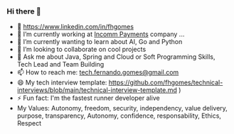 ### Hi there 👋

- 🔗 https://www.linkedin.com/in/fhgomes
- 🔭 I’m currently working at [Incomm Payments](https://www.incomm.com/) company ...
- 🌱 I’m currently wanting to learn about AI, Go and Python
- 👯 I’m looking to collaborate on cool projects
- 💬 Ask me about Java, Spring and Cloud or Soft Programming Skills, Tech Lead and Team Building
- 📫 How to reach me: tech.fernando.gomes@gmail.com
- 😄 My tech interview template: https://github.com/fhgomes/technical-interviews/blob/main/technical-interview-template.md
)
- ⚡ Fun fact: I'm the fastest runner developer alive
- My Values: Autonomy, freedom, security, independency, value delivery, purpose, transparency, Autonomy, confidence, responsability, Ethics, Respect

<!--
**fhgomes/fhgomes** is a ✨ _special_ ✨ repository because its `README.md` (this file) appears on your GitHub profile.

Here are some ideas to get you started:

- 🔭 I’m currently working on ...
- 🌱 I’m currently learning ...
- 👯 I’m looking to collaborate on ...
- 🤔 I’m looking for help with ...
- 💬 Ask me about ...
- 📫 How to reach me: ...
- 😄 Pronouns: ...
- ⚡ Fun fact: ...
-->
